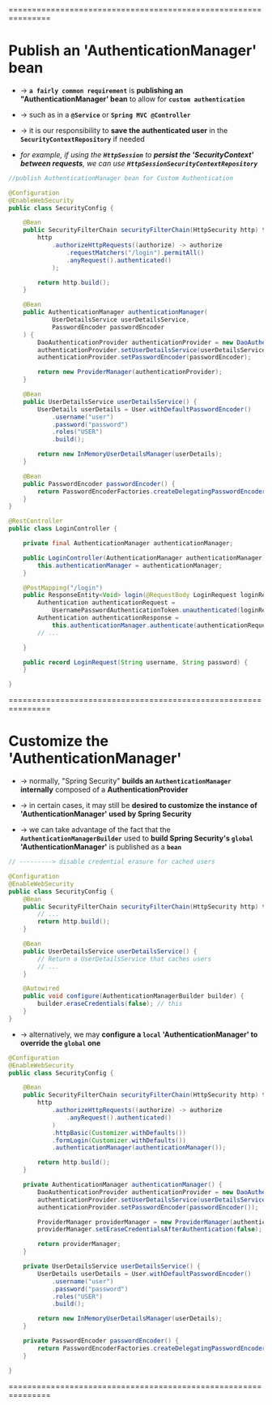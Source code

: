 
===============================================================
# Publish an 'AuthenticationManager' bean
* -> **`a fairly common requirement`** is **publishing an "AuthenticationManager' bean** to allow for **`custom authentication`**
* -> such as in a **`@Service`** or **`Spring MVC @Controller`**

* -> it is our responsibility to **save the authenticated user** in the **`SecurityContextRepository`** if needed
* _for example, if using the **`HttpSession`** to **persist the 'SecurityContext' between requests**, we can use **`HttpSessionSecurityContextRepository`**_

```java - For example: authenticate users via a "REST API" instead of using "Form Login"
//publish AuthenticationManager bean for Custom Authentication

@Configuration
@EnableWebSecurity
public class SecurityConfig {

	@Bean
	public SecurityFilterChain securityFilterChain(HttpSecurity http) throws Exception {
		http
			.authorizeHttpRequests((authorize) -> authorize
				.requestMatchers("/login").permitAll()
				.anyRequest().authenticated()
			);

		return http.build();
	}

	@Bean
	public AuthenticationManager authenticationManager(
			UserDetailsService userDetailsService,
			PasswordEncoder passwordEncoder
    ) {
		DaoAuthenticationProvider authenticationProvider = new DaoAuthenticationProvider();
		authenticationProvider.setUserDetailsService(userDetailsService);
		authenticationProvider.setPasswordEncoder(passwordEncoder);

		return new ProviderManager(authenticationProvider);
	}

	@Bean
	public UserDetailsService userDetailsService() {
		UserDetails userDetails = User.withDefaultPasswordEncoder()
			.username("user")
			.password("password")
			.roles("USER")
			.build();

		return new InMemoryUserDetailsManager(userDetails);
	}

	@Bean
	public PasswordEncoder passwordEncoder() {
		return PasswordEncoderFactories.createDelegatingPasswordEncoder();
	}
}
```

```java - Usage by controller
@RestController
public class LoginController {

	private final AuthenticationManager authenticationManager;

	public LoginController(AuthenticationManager authenticationManager) {
		this.authenticationManager = authenticationManager;
	}

	@PostMapping("/login")
	public ResponseEntity<Void> login(@RequestBody LoginRequest loginRequest) {
		Authentication authenticationRequest =
			UsernamePasswordAuthenticationToken.unauthenticated(loginRequest.username(), loginRequest.password());
		Authentication authenticationResponse =
			this.authenticationManager.authenticate(authenticationRequest);
		// ...

	}

	public record LoginRequest(String username, String password) {
	}

}
```

===============================================================
# Customize the 'AuthenticationManager'
* -> normally, "Spring Security" **builds an `AuthenticationManager` internally** composed of a **AuthenticationProvider**
* -> in certain cases, it may still be **desired to customize the instance of 'AuthenticationManager' used by Spring Security**

* -> we can take advantage of the fact that the **`AuthenticationManagerBuilder`** used to **build Spring Security's `global` 'AuthenticationManager'** is published as a **`bean`**
```java - Configure "global" 'AuthenticationManagerBuilder'
// ---------> disable credential erasure for cached users

@Configuration
@EnableWebSecurity
public class SecurityConfig {
	@Bean
	public SecurityFilterChain securityFilterChain(HttpSecurity http) throws Exception {
		// ...
		return http.build();
	}

	@Bean
	public UserDetailsService userDetailsService() {
		// Return a UserDetailsService that caches users
		// ...
	}

	@Autowired
	public void configure(AuthenticationManagerBuilder builder) {
		builder.eraseCredentials(false); // this
	}
}
```

* -> alternatively, we may **configure a `local` 'AuthenticationManager' to override the `global` one**
```java - Configure "local" 'AuthenticationManager' for Spring Security
@Configuration
@EnableWebSecurity
public class SecurityConfig {

	@Bean
	public SecurityFilterChain securityFilterChain(HttpSecurity http) throws Exception {
		http
			.authorizeHttpRequests((authorize) -> authorize
				.anyRequest().authenticated()
			)
			.httpBasic(Customizer.withDefaults())
			.formLogin(Customizer.withDefaults())
			.authenticationManager(authenticationManager());

		return http.build();
	}

	private AuthenticationManager authenticationManager() {
		DaoAuthenticationProvider authenticationProvider = new DaoAuthenticationProvider();
		authenticationProvider.setUserDetailsService(userDetailsService());
		authenticationProvider.setPasswordEncoder(passwordEncoder());

		ProviderManager providerManager = new ProviderManager(authenticationProvider);
		providerManager.setEraseCredentialsAfterAuthentication(false); // this

		return providerManager;
	}

	private UserDetailsService userDetailsService() {
		UserDetails userDetails = User.withDefaultPasswordEncoder()
			.username("user")
			.password("password")
			.roles("USER")
			.build();

		return new InMemoryUserDetailsManager(userDetails);
	}

	private PasswordEncoder passwordEncoder() {
		return PasswordEncoderFactories.createDelegatingPasswordEncoder();
	}

}
```

===============================================================
